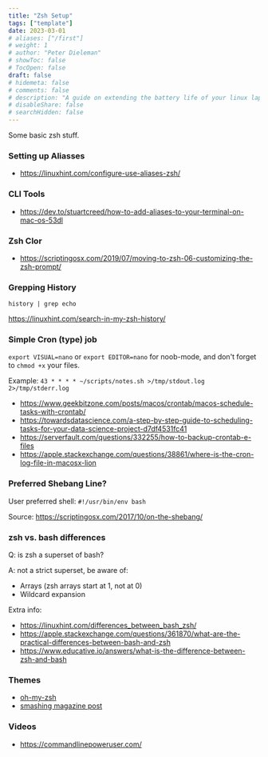 ```yaml
---
title: "Zsh Setup"
tags: ["template"]
date: 2023-03-01
# aliases: ["/first"]
# weight: 1
# author: "Peter Dieleman"
# showToc: false
# TocOpen: false
draft: false
# hidemeta: false
# comments: false
# description: "A guide on extending the battery life of your linux laptop"
# disableShare: false
# searchHidden: false
---
```


Some basic zsh stuff.

### Setting up Aliasses

- <https://linuxhint.com/configure-use-aliases-zsh/>

### CLI Tools

- <https://dev.to/stuartcreed/how-to-add-aliases-to-your-terminal-on-mac-os-53dl>

### Zsh Clor

- <https://scriptingosx.com/2019/07/moving-to-zsh-06-customizing-the-zsh-prompt/>

### Grepping History

`history | grep echo`

<https://linuxhint.com/search-in-my-zsh-history/>

### Simple Cron (type) job

`export VISUAL=nano` or `export EDITOR=nano` for noob-mode, and don't forget to `chmod +x` your files.

Example: `43 * * * * ~/scripts/notes.sh >/tmp/stdout.log 2>/tmp/stderr.log`

- <https://www.geekbitzone.com/posts/macos/crontab/macos-schedule-tasks-with-crontab/>
- <https://towardsdatascience.com/a-step-by-step-guide-to-scheduling-tasks-for-your-data-science-project-d7df4531fc41>
- <https://serverfault.com/questions/332255/how-to-backup-crontab-e-files>
- <https://apple.stackexchange.com/questions/38861/where-is-the-cron-log-file-in-macosx-lion>

### Preferred Shebang Line?

User preferred shell: `#!/usr/bin/env bash`

Source: <https://scriptingosx.com/2017/10/on-the-shebang/>

### zsh vs. bash differences

Q: is zsh a superset of bash?

A: not a strict superset, be aware of:

- Arrays (zsh arrays start at 1, not at 0)
- Wildcard expansion

Extra info:

- <https://linuxhint.com/differences_between_bash_zsh/>
- <https://apple.stackexchange.com/questions/361870/what-are-the-practical-differences-between-bash-and-zsh>
- <https://www.educative.io/answers/what-is-the-difference-between-zsh-and-bash>

### Themes

- [oh-my-zsh](https://ohmyz.sh/#install)
- [smashing magazine post](https://www.smashingmagazine.com/2015/07/become-command-line-power-user-oh-my-zsh-z/)

### Videos

- <https://commandlinepoweruser.com/>
